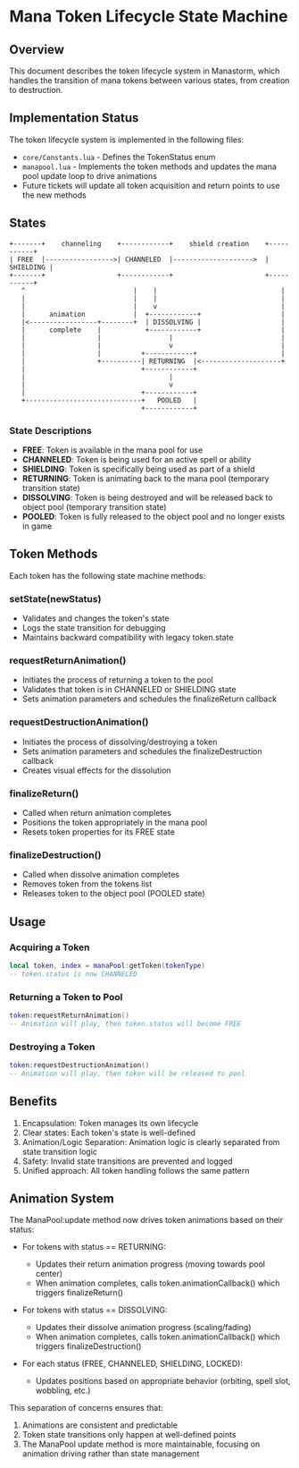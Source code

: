 # Mana Token Lifecycle State Machine

## Overview
This document describes the token lifecycle system in Manastorm, which handles the transition of mana tokens between various states, from creation to destruction.

## Implementation Status

The token lifecycle system is implemented in the following files:
- `core/Constants.lua` - Defines the TokenStatus enum
- `manapool.lua` - Implements the token methods and updates the mana pool update loop to drive animations
- Future tickets will update all token acquisition and return points to use the new methods

## States

```
+-------+    channeling    +------------+    shield creation    +-----------+
| FREE  |----------------->| CHANNELED  |-------------------->  | SHIELDING |
+-------+                  +------------+                       +-----------+
   ^                           |    |                               |
   |                           |    |                               |
   |                           |    v                               |
   |      animation            |  +------------+                    |
   |<-----------------+--------+  | DISSOLVING |                    |
   |      complete    |           +------------+                    |
   |                  |                 |                           |
   |                  |                 v                           |
   |                  |          +------------+                     |
   |                  +----------| RETURNING  |<--------------------+
   |                             +------------+
   |                                    |
   |                                    v
   |                             +------------+
   +-----------------------------+   POOLED   |
                                 +------------+
```

### State Descriptions

- **FREE**: Token is available in the mana pool for use
- **CHANNELED**: Token is being used for an active spell or ability
- **SHIELDING**: Token is specifically being used as part of a shield
- **RETURNING**: Token is animating back to the mana pool (temporary transition state)
- **DISSOLVING**: Token is being destroyed and will be released back to object pool (temporary transition state)
- **POOLED**: Token is fully released to the object pool and no longer exists in game

## Token Methods

Each token has the following state machine methods:

### setState(newStatus)
- Validates and changes the token's state
- Logs the state transition for debugging
- Maintains backward compatibility with legacy token.state

### requestReturnAnimation()
- Initiates the process of returning a token to the pool
- Validates that token is in CHANNELED or SHIELDING state
- Sets animation parameters and schedules the finalizeReturn callback

### requestDestructionAnimation()
- Initiates the process of dissolving/destroying a token
- Sets animation parameters and schedules the finalizeDestruction callback
- Creates visual effects for the dissolution

### finalizeReturn()
- Called when return animation completes
- Positions the token appropriately in the mana pool
- Resets token properties for its FREE state

### finalizeDestruction()
- Called when dissolve animation completes
- Removes token from the tokens list
- Releases token to the object pool (POOLED state)

## Usage

### Acquiring a Token
```lua
local token, index = manaPool:getToken(tokenType)
-- token.status is now CHANNELED
```

### Returning a Token to Pool
```lua
token:requestReturnAnimation()
-- Animation will play, then token.status will become FREE
```

### Destroying a Token
```lua
token:requestDestructionAnimation()
-- Animation will play, then token will be released to pool
```

## Benefits

1. Encapsulation: Token manages its own lifecycle
2. Clear states: Each token's state is well-defined
3. Animation/Logic Separation: Animation logic is clearly separated from state transition logic
4. Safety: Invalid state transitions are prevented and logged
5. Unified approach: All token handling follows the same pattern

## Animation System

The ManaPool:update method now drives token animations based on their status:

- For tokens with status == RETURNING:
  - Updates their return animation progress (moving towards pool center)
  - When animation completes, calls token.animationCallback() which triggers finalizeReturn()

- For tokens with status == DISSOLVING:
  - Updates their dissolve animation progress (scaling/fading)
  - When animation completes, calls token.animationCallback() which triggers finalizeDestruction()

- For each status (FREE, CHANNELED, SHIELDING, LOCKED):
  - Updates positions based on appropriate behavior (orbiting, spell slot, wobbling, etc.)

This separation of concerns ensures that:
1. Animations are consistent and predictable
2. Token state transitions only happen at well-defined points
3. The ManaPool update method is more maintainable, focusing on animation driving rather than state management